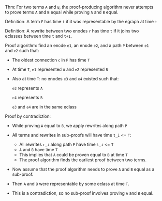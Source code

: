
Thm: For two terms `A` and `B`, the proof-producing algorithm never attempts to prove
  terms `A` and `B` equal while proving `A` and `B` equal.

Definition: A term `E` has time `t` if it was representable by the egraph at time `t`

Definition: A rewrite between two enodes `r` has time `t` if it joins
  two eclasses between time `t` and `t+1`.

Proof algorithm:
find an enode `e1`, an enode `e2`, and a path `P` between `e1` and `e2` such that:
- The oldest connection `c` in `P` has time `T`

- At time `T`, `e1` represented `A` and `e2` represented `B`

- Also at time `T`: no enodes `e3` and `e4` existed such that:
  
  `e3` represents `A`
  
  `e4` represents `B`
  
  `e3` and `e4` are in the same eclass


Proof by contradiction:

- While proving `A` equal to `B`, we apply rewrites along path `P`

- All terms and rewrites in sub-proofs will have time `t_i` <= `T`:
    - All rewrites `r_i` along path `P` have time `t_i` <= `T`
    - `A` and `B` have time `T`
    - This implies that `A` could be proven equal to `B` at time `T`
    - The proof algorithm finds the earliest proof between two terms.

- Now assume that the proof algorithm needs to prove `A` and `B` equal as a sub-proof.

- Then `A` and `B` were representable by some eclass at time `T`.

- This is a contradiction, so no sub-proof involves proving `A` and `B` equal.






